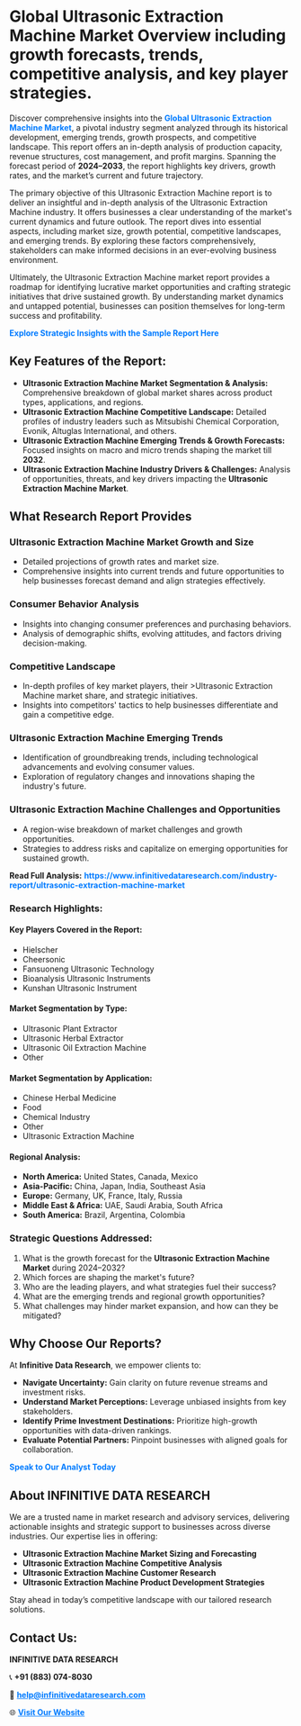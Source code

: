 <h1>Global Ultrasonic Extraction Machine Market Overview including growth forecasts, trends, competitive analysis, and key player strategies.</h1>
<p>
Discover comprehensive insights into the 
<a href="https://www.infinitivedataresearch.com/industry-report/ultrasonic-extraction-machine-market" rel="dofollow" style="color: #007BFF; text-decoration: none;"><strong>Global Ultrasonic Extraction Machine Market</strong></a>, a pivotal industry segment analyzed through its historical development, emerging trends, growth prospects, and competitive landscape. This report offers an in-depth analysis of production capacity, revenue structures, cost management, and profit margins. Spanning the forecast period of <strong>2024–2033</strong>, the report highlights key drivers, growth rates, and the market’s current and future trajectory.
</p>
<p>
The primary objective of this Ultrasonic Extraction Machine report is to deliver an insightful and in-depth analysis of the Ultrasonic Extraction Machine industry. It offers businesses a clear understanding of the market's current dynamics and future outlook. The report dives into essential aspects, including market size, growth potential, competitive landscapes, and emerging trends. By exploring these factors comprehensively, stakeholders can make informed decisions in an ever-evolving business environment.
</p>
<p>
Ultimately, the Ultrasonic Extraction Machine market report provides a roadmap for identifying lucrative market opportunities and crafting strategic initiatives that drive sustained growth. By understanding market dynamics and untapped potential, businesses can position themselves for long-term success and profitability.
</p>
<p>
<a href="https://www.infinitivedataresearch.com/request-sample/reportId=103705" style="color: #007BFF; text-decoration: none;"><strong>Explore Strategic Insights with the Sample Report Here</strong></a>
</p>

<h2>Key Features of the Report:</h2>
<ul>
<li><strong>Ultrasonic Extraction Machine Market Segmentation & Analysis:</strong> Comprehensive breakdown of global market shares across product types, applications, and regions.</li>
<li><strong>Ultrasonic Extraction Machine Competitive Landscape:</strong> Detailed profiles of industry leaders such as Mitsubishi Chemical Corporation, Evonik, Altuglas International, and others.</li>
<li><strong>Ultrasonic Extraction Machine Emerging Trends & Growth Forecasts:</strong> Focused insights on macro and micro trends shaping the market till <strong>2032</strong>.</li>
<li><strong>Ultrasonic Extraction Machine Industry Drivers & Challenges:</strong> Analysis of opportunities, threats, and key drivers impacting the <strong>Ultrasonic Extraction Machine Market</strong>.</li>
</ul>

<h2>What Research Report Provides</h2>
<h3>Ultrasonic Extraction Machine Market Growth and Size</h3>
<ul>
<li>Detailed projections of growth rates and market size.</li>
<li>Comprehensive insights into current trends and future opportunities to help businesses forecast demand and align strategies effectively.</li>
</ul>

<h3>Consumer Behavior Analysis</h3>
<ul>
<li>Insights into changing consumer preferences and purchasing behaviors.</li>
<li>Analysis of demographic shifts, evolving attitudes, and factors driving decision-making.</li>
</ul>

<h3>Competitive Landscape</h3>
<ul>
<li>In-depth profiles of key market players, their >Ultrasonic Extraction Machine market share, and strategic initiatives.</li>
<li>Insights into competitors' tactics to help businesses differentiate and gain a competitive edge.</li>
</ul>

<h3>Ultrasonic Extraction Machine Emerging Trends</h3>
<ul>
<li>Identification of groundbreaking trends, including technological advancements and evolving consumer values.</li>
<li>Exploration of regulatory changes and innovations shaping the industry's future.</li>
</ul>

<h3>Ultrasonic Extraction Machine Challenges and Opportunities</h3>
<ul>
<li>A region-wise breakdown of market challenges and growth opportunities.</li>
<li>Strategies to address risks and capitalize on emerging opportunities for sustained growth.</li>
</ul>
<p><strong>Read Full Analysis:</strong> <a href="https://www.infinitivedataresearch.com/industry-report/ultrasonic-extraction-machine-market" rel="dofollow" style="color: #007BFF; text-decoration: none;"><strong>https://www.infinitivedataresearch.com/industry-report/ultrasonic-extraction-machine-market</strong></a></p>
<h3>Research Highlights:</h3>
<h4>Key Players Covered in the Report:</h4>
<ul><li>Hielscher</li><li>Cheersonic</li><li>Fansuoneng Ultrasonic Technology</li><li>Bioanalysis Ultrasonic Instruments</li><li>Kunshan Ultrasonic Instrument</li></ul>
<h4>Market Segmentation by Type:</h4>
<ul><li>Ultrasonic Plant Extractor</li><li>Ultrasonic Herbal Extractor</li><li>Ultrasonic Oil Extraction Machine</li><li>Other</li></ul>
<h4>Market Segmentation by Application:</h4>
<ul><li>Chinese Herbal Medicine</li><li>Food</li><li>Chemical Industry</li><li>Other</li><li>Ultrasonic Extraction Machine</li></ul>

<h4>Regional Analysis:</h4>
<ul>
<li><strong>North America:</strong> United States, Canada, Mexico</li>
<li><strong>Asia-Pacific:</strong> China, Japan, India, Southeast Asia</li>
<li><strong>Europe:</strong> Germany, UK, France, Italy, Russia</li>
<li><strong>Middle East & Africa:</strong> UAE, Saudi Arabia, South Africa</li>
<li><strong>South America:</strong> Brazil, Argentina, Colombia</li>
</ul>

<h3>Strategic Questions Addressed:</h3>
<ol>
<li>What is the growth forecast for the <strong>Ultrasonic Extraction Machine Market</strong> during 2024–2032?</li>
<li>Which forces are shaping the market's future?</li>
<li>Who are the leading players, and what strategies fuel their success?</li>
<li>What are the emerging trends and regional growth opportunities?</li>
<li>What challenges may hinder market expansion, and how can they be mitigated?</li>
</ol>

<h2>Why Choose Our Reports?</h2>
<p>At <strong>Infinitive Data Research</strong>, we empower clients to:</p>
<ul>
<li><strong>Navigate Uncertainty:</strong> Gain clarity on future revenue streams and investment risks.</li>
<li><strong>Understand Market Perceptions:</strong> Leverage unbiased insights from key stakeholders.</li>
<li><strong>Identify Prime Investment Destinations:</strong> Prioritize high-growth opportunities with data-driven rankings.</li>
<li><strong>Evaluate Potential Partners:</strong> Pinpoint businesses with aligned goals for collaboration.</li>
</ul>
<p><a href="https://www.infinitivedataresearch.com/industry-report/ultrasonic-extraction-machine-market" rel="dofollow" style="color: #007BFF; text-decoration: none;"><strong>Speak to Our Analyst Today</strong></a></p>

<h2>About INFINITIVE DATA RESEARCH</h2>
<p>We are a trusted name in market research and advisory services, delivering actionable insights and strategic support to businesses across diverse industries. Our expertise lies in offering:</p>
<ul>
<li><strong>Ultrasonic Extraction Machine Market Sizing and Forecasting</strong></li>
<li><strong>Ultrasonic Extraction Machine Competitive Analysis</strong></li>
<li><strong>Ultrasonic Extraction Machine Customer Research</strong></li>
<li><strong>Ultrasonic Extraction Machine Product Development Strategies</strong></li>
</ul>
<p>Stay ahead in today’s competitive landscape with our tailored research solutions.</p>

<h2>Contact Us:</h2>
<p><strong>INFINITIVE DATA RESEARCH</strong></p>
<p>📞 <strong>+91 (883) 074-8030</strong></p>
<p>📧 <strong><a href="mailto:help@infinitivedataresearch.com" style="color: #007BFF;">help@infinitivedataresearch.com</a></strong></p>
<p>🌐 <strong><a href="https://www.infinitivedataresearch.com" rel="dofollow" style="color: #007BFF;">Visit Our Website</a></strong></p>